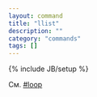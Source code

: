 ```yaml
---
layout: command
title: "llist"
description: ""
category: "commands"
tags: []
---
```

{% include JB/setup %}

См. [#loop](#loop)
